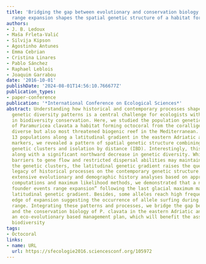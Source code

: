 ```yaml
---
title: 'Bridging the gap between evolutionary and conservation biology: Postglacial
  range expansion shapes the spatial genetic structure of a habitat forming octocoral'
authors:
- J. B. Ledoux
- Maša Frleta-Valić
- Silvija Kipson
- Agostinho Antunes
- Emma Cebrian
- Cristina Linares
- Pablo Sánchez
- Raphael Leblois
- Joaquim Garrabou
date: '2016-10-01'
publishDate: '2024-08-01T14:56:10.766677Z'
publication_types:
- paper-conference
publication: '*International Conference on Ecological Sciences*'
abstract: Understanding how historical and contemporary processes shape and maintain
  genetic diversity patterns is a central challenge for ecologists with direct implications
  in biodiversity conservation. Here, we studied the population genetic structure
  of Paramuricea clavata a habitat forming octocoral from the coralligenous, the most
  diverse but also most threatened biogenic reef in the Mediterranean. Focusing on
  13 populations along a latitudinal gradient in the eastern Adriatic and using microsatellite
  markers, we revealed a pattern of spatial genetic structure combining hierarchical
  genetic clusters and isolation by distance (IBD). Interestingly, this pattern came
  along with a significant northward decrease in genetic diversity. While oceanographic
  barriers to gene flow and restricted dispersal abilities may maintain the IBD and
  the genetic clusters, the latitudinal genetic gradient raises the question of the
  legacy of historical processes on the contemporary genetic structure. Implementing
  extensive evolutionary and demographic history analyses based on approximate Bayesian
  computations and maximum likelihood methods, we demonstrated that a northward “serial
  founder events range expansion” following the last glacial maximum may explain this
  latitudinal genetic gradient. Besides, some alleles reach high frequencies at the
  edge of expansion suggesting the occurrence of allele surfing during this expansion
  range. Integrating these patterns and processes, we bridge the gap between the evolutionary
  and the conservation biology of P. clavata in the eastern Adriatic and we promote
  an eco-evolutionary based management plan, which will benefit the associated coralligenous
  biodiversity
tags:
- Octocoral
links:
- name: URL
  url: https://sfecologie2016.sciencesconf.org/105972
---
```


